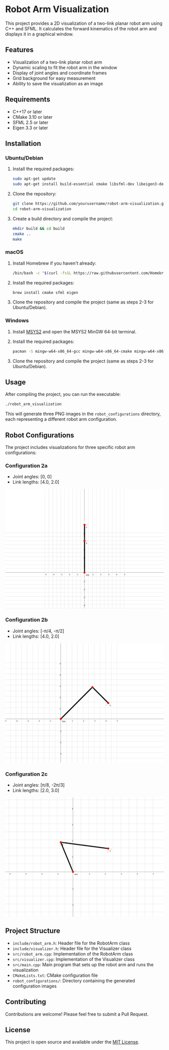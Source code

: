 # Robot Arm Visualization

This project provides a 2D visualization of a two-link planar robot arm using C++ and SFML. It calculates the forward kinematics of the robot arm and displays it in a graphical window.

## Features

- Visualization of a two-link planar robot arm
- Dynamic scaling to fit the robot arm in the window
- Display of joint angles and coordinate frames
- Grid background for easy measurement
- Ability to save the visualization as an image

## Requirements

- C++17 or later
- CMake 3.10 or later
- SFML 2.5 or later
- Eigen 3.3 or later

## Installation

### Ubuntu/Debian

1. Install the required packages:

   ```bash
   sudo apt-get update
   sudo apt-get install build-essential cmake libsfml-dev libeigen3-dev
   ```

2. Clone the repository:

   ```bash
   git clone https://github.com/yourusername/robot-arm-visualization.git
   cd robot-arm-visualization
   ```

3. Create a build directory and compile the project:

   ```bash
   mkdir build && cd build
   cmake ..
   make
   ```

### macOS

1. Install Homebrew if you haven't already:

   ```bash
   /bin/bash -c "$(curl -fsSL https://raw.githubusercontent.com/Homebrew/install/HEAD/install.sh)"
   ```

2. Install the required packages:

   ```bash
   brew install cmake sfml eigen
   ```

3. Clone the repository and compile the project (same as steps 2-3 for Ubuntu/Debian).

### Windows

1. Install [MSYS2](https://www.msys2.org/) and open the MSYS2 MinGW 64-bit terminal.

2. Install the required packages:

   ```bash
   pacman -S mingw-w64-x86_64-gcc mingw-w64-x86_64-cmake mingw-w64-x86_64-sfml mingw-w64-x86_64-eigen3
   ```

3. Clone the repository and compile the project (same as steps 2-3 for Ubuntu/Debian).

## Usage

After compiling the project, you can run the executable:

```bash
./robot_arm_visualization
```

This will generate three PNG images in the `robot_configurations` directory, each representing a different robot arm configuration.

## Robot Configurations

The project includes visualizations for three specific robot arm configurations:

### Configuration 2a

- Joint angles: [0, 0]
- Link lengths: [4.0, 2.0]

![Configuration 2a](robot_conf/config_2a.png)

### Configuration 2b

- Joint angles: [-π/4, -π/2]
- Link lengths: [4.0, 2.0]

![Configuration 2b](robot_conf/config_2b.png)

### Configuration 2c

- Joint angles: [π/8, -2π/3]
- Link lengths: [2.0, 3.0]

![Configuration 2c](robot_conf/config2c.png)

## Project Structure

- `include/robot_arm.h`: Header file for the RobotArm class
- `include/visualizer.h`: Header file for the Visualizer class
- `src/robot_arm.cpp`: Implementation of the RobotArm class
- `src/visualizer.cpp`: Implementation of the Visualizer class
- `src/main.cpp`: Main program that sets up the robot arm and runs the visualization
- `CMakeLists.txt`: CMake configuration file
- `robot_configurations/`: Directory containing the generated configuration images

## Contributing

Contributions are welcome! Please feel free to submit a Pull Request.

## License

This project is open source and available under the [MIT License](LICENSE).